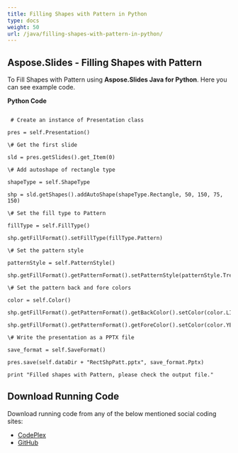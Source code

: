```yaml
---
title: Filling Shapes with Pattern in Python
type: docs
weight: 50
url: /java/filling-shapes-with-pattern-in-python/
---
```


## **Aspose.Slides - Filling Shapes with Pattern**
To Fill Shapes with Pattern using **Aspose.Slides Java for Python**. Here you can see example code.

**Python Code**

```

 # Create an instance of Presentation class

pres = self.Presentation()

\# Get the first slide

sld = pres.getSlides().get_Item(0)

\# Add autoshape of rectangle type

shapeType = self.ShapeType

shp = sld.getShapes().addAutoShape(shapeType.Rectangle, 50, 150, 75, 150)

\# Set the fill type to Pattern

fillType = self.FillType()

shp.getFillFormat().setFillType(fillType.Pattern)

\# Set the pattern style

patternStyle = self.PatternStyle()

shp.getFillFormat().getPatternFormat().setPatternStyle(patternStyle.Trellis)

\# Set the pattern back and fore colors

color = self.Color()

shp.getFillFormat().getPatternFormat().getBackColor().setColor(color.LIGHT_GRAY)

shp.getFillFormat().getPatternFormat().getForeColor().setColor(color.YELLOW)

\# Write the presentation as a PPTX file

save_format = self.SaveFormat()

pres.save(self.dataDir + "RectShpPatt.pptx", save_format.Pptx)

print "Filled shapes with Pattern, please check the output file."

```
## **Download Running Code**
Download running code from any of the below mentioned social coding sites:

- [CodePlex](https://asposeslidesjavapython.codeplex.com/releases/view/620922)
- [GitHub](https://github.com/aspose-slides/Aspose.Slides-for-Java/releases/tag/Aspose.Slides_Java_for_Python-v1.0)
